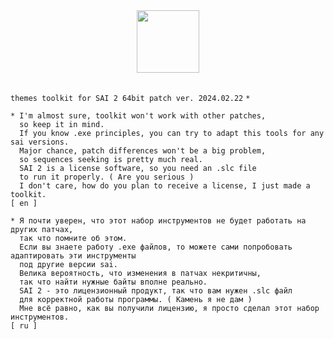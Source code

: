 <div align="center">
  <img src="https://github.com/supchyan/yum2-theme-toolkit/assets/123704468/48fec1a2-a37a-4ecb-8c19-903ad66074f5" height="100" />
</div>
<br />

`themes toolkit for SAI 2 64bit patch ver. 2024.02.22` `*`

``` 
* I'm almost sure, toolkit won't work with other patches,
  so keep it in mind.
  If you know .exe principles, you can try to adapt this tools for any sai versions.
  Major chance, patch differences won't be a big problem,
  so sequences seeking is pretty much real.
  SAI 2 is a license software, so you need an .slc file
  to run it properly. ( Are you serious )
  I don't care, how do you plan to receive a license, I just made a toolkit.
[ en ]
```
``` 
* Я почти уверен, что этот набор инструментов не будет работать на других патчах,
  так что помните об этом.
  Если вы знаете работу .exe файлов, то можете сами попробовать адаптировать эти инструменты
  под другие версии sai.
  Велика вероятность, что изменения в патчах некритичны,
  так что найти нужные байты вполне реально.
  SAI 2 - это лицензионный продукт, так что вам нужен .slc файл
  для корректной работы программы. ( Камень я не дам )
  Мне всё равно, как вы получили лицензию, я просто сделал этот набор инструментов.
[ ru ]
```
